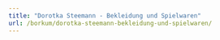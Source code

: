 ```yaml
---
title: "Dorotka Steemann - Bekleidung und Spielwaren"
url: /borkum/dorotka-steemann-bekleidung-und-spielwaren/
---
```

